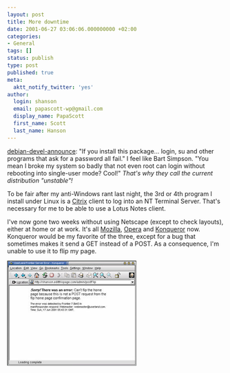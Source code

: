 ```yaml
---
layout: post
title: More downtime
date: 2001-06-27 03:06:06.000000000 +02:00
categories:
- General
tags: []
status: publish
type: post
published: true
meta:
  aktt_notify_twitter: 'yes'
author:
  login: shanson
  email: papascott-wp@gmail.com
  display_name: PapaScott
  first_name: Scott
  last_name: Hanson
---
```

<p><a href="http://lists.debian.org/debian-devel-announce-0106/msg00011.html">debian-devel-announce</a>: "If you install this package... login, su and other programs that ask for a password all fail." I feel like Bart Simpson. "You mean I broke my system so badly that not even root can login without rebooting into single-user mode? Cool!" <i>That's why they call the current distribution "unstable"!</i></p>
<p>To be fair after my anti-Windows rant last night, the 3rd or 4th program I install under Linux is a <a href="http://www.citrix.com">Citrix</a> client to log into an NT Terminal Server. That's necessary for me to be able to use a Lotus Notes client. </p>
<p>I've now gone two weeks without using Netscape (except to check layouts), either at home or at work. It's all <a href="http://www.mozilla.org">Mozilla</a>, <a href="http://www.opera.com">Opera</a> and <a href="http://www.konqueror.org">Konqueror</a> now. Konqueror would be my favorite of the three, except for a bug that sometimes makes it send a GET instead of a POST. As a consequence, I'm unable to use it to flip my page.</p>
<p><img src="/wordpress/wp-content/uploads/2001/06/konqflip.jpg" height="244" width="300" border="0" alt="konqflip.gif: " /></p>
